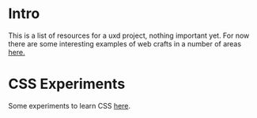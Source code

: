 # Intro
This is a list of resources for a uxd project, nothing important yet.
For now there are some interesting examples of web crafts in a number of areas [here.](./ideas.org "here")

# CSS Experiments
Some experiments to learn CSS [here](./index.html).
